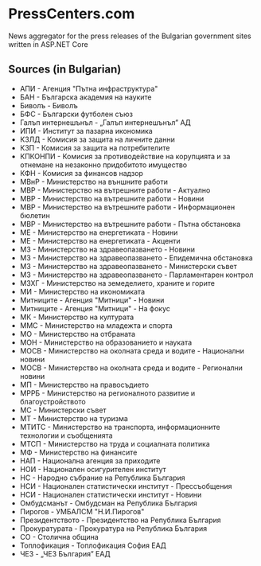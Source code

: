 # PressCenters.com

News aggregator for the press releases of the Bulgarian government sites written in ASP.NET Core

## Sources (in Bulgarian)

* АПИ - Агенция "Пътна инфраструктура"
* БАН - Българска академия на науките
* Биволъ - Биволъ
* БФС - Български футболен съюз
* Галъп интернешънъл - „Галъп интернешънъл” АД
* ИПИ - Институт за пазарна икономика
* КЗЛД - Комисия за защита на личните данни
* КЗП - Комисия за защита на потребителите
* КПКОНПИ - Комисия за противодействие на корупцията и за отнемане на незаконно придобитото имущество
* КФН - Комисия за финансов надзор
* МВнР - Министерство на външните работи
* МВР - Министерство на вътрешните работи - Актуално
* МВР - Министерство на вътрешните работи - Новини
* МВР - Министерство на вътрешните работи - Информационен бюлетин
* МВР - Министерство на вътрешните работи - Пътна обстановка
* МЕ - Министерство на енергетиката - Новини
* МЕ - Министерство на енергетиката - Акценти
* МЗ - Министерство на здравеопазването - Новини
* МЗ - Министерство на здравеопазването - Епидемична обстановка
* МЗ - Министерство на здравеопазването - Министерски съвет
* МЗ - Министерство на здравеопазването - Парламентарен контрол
* МЗХГ - Министерство на земеделието, храните и горите
* МИ - Министерство на икономиката
* Митниците - Агенция "Митници" - Новини
* Митниците - Агенция "Митници" - На фокус
* МК - Министерство на културата
* ММС - Министерство на младежта и спорта
* МО - Министерство на отбраната
* МОН - Министерство на образованието и науката
* МОСВ - Министерство на околната среда и водите - Национални новини
* МОСВ - Министерство на околната среда и водите - Регионални новини
* МП - Министерство на правосъдието
* МРРБ - Министерство на регионалното развитие и благоустройството
* МС - Министерски съвет
* МТ - Министерство на туризма
* МТИТС - Министерство на транспорта, информационните технологии и съобщенията
* МТСП - Министерство на труда и социалната политика
* МФ - Министерство на финансите
* НАП - Национална агенция за приходите
* НОИ - Национален осигурителен институт
* НС - Народно събрание на Република България
* НСИ - Национален статистически институт - Прессъобщения
* НСИ - Национален статистически институт - Новини
* Омбудсманът - Омбудсман на Република България
* Пирогов - УМБАЛСМ "Н.И.Пирогов"
* Президентството - Президентство на Република България
* Прокуратурата - Прокуратура на Република България
* СО - Столична община
* Топлофикация - Топлофикация София ЕАД
* ЧЕЗ - „ЧЕЗ България” ЕАД